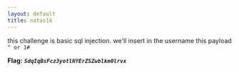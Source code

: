 ```yaml
---
layout: default
title: natas14
---
```




this challenge is basic sql injection. we'll insert in the username this payload `" or 1#`

**Flag:** ***`SdqIqBsFcz3yotlNYErZSZwblkm0lrvx`*** 